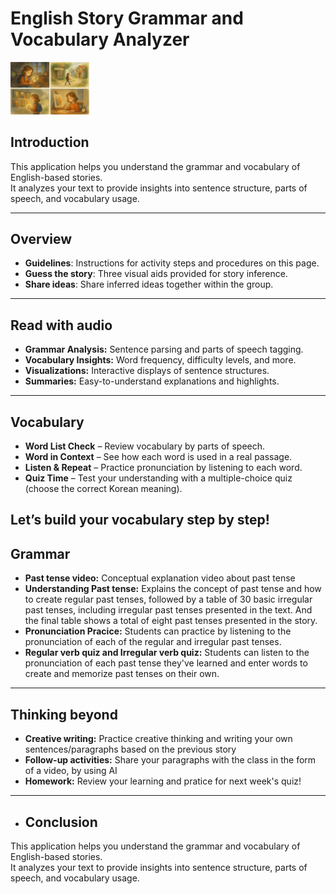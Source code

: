 # English Story Grammar and Vocabulary Analyzer

<img src="https://raw.githubusercontent.com/JW-1211/G03Final/main/images/Compass.png" alt="Compass Logo" width="25%" />

## Introduction

This application helps you understand the grammar and vocabulary of English-based stories.  
It analyzes your text to provide insights into sentence structure, parts of speech, and vocabulary usage.

---

## Overview

- **Guidelines**: Instructions for activity steps and procedures on this page.
- **Guess the story**: Three visual aids provided for story inference.
- **Share ideas**: Share inferred ideas together within the group.

---

## Read with audio

- **Grammar Analysis:** Sentence parsing and parts of speech tagging.
- **Vocabulary Insights:** Word frequency, difficulty levels, and more.
- **Visualizations:** Interactive displays of sentence structures.
- **Summaries:** Easy-to-understand explanations and highlights.

---

## Vocabulary 

- **Word List Check** – Review vocabulary by parts of speech.
- **Word in Context** – See how each word is used in a real passage.
- **Listen & Repeat** – Practice pronunciation by listening to each word.
- **Quiz Time** – Test your understanding with a multiple-choice quiz (choose the correct Korean meaning).

Let’s build your vocabulary step by step!
---


## Grammar

- **Past tense video:** Conceptual explanation video about past tense
- **Understanding Past tense:** Explains the concept of past tense and how to create regular past tenses, followed by a table of 30 basic irregular past tenses, including irregular past tenses presented in the text. And the final table shows a total of eight past tenses presented in the story.
- **Pronunciation Pracice:** Students can practice by listening to the pronunciation of each of the regular and irregular past tenses. 
- **Regular verb quiz and Irregular verb quiz:** Students can listen to the pronunciation of each past tense they've learned and enter words to create and memorize past tenses on their own. 
---

## Thinking beyond

- **Creative writing:** Practice creative thinking and writing your own sentences/paragraphs based on the previous story
- **Follow-up activities:** Share your paragraphs with the class in the form of a video, by using AI
- **Homework:** Review your learning and pratice for next week's quiz!

---

- ## Conclusion

This application helps you understand the grammar and vocabulary of English-based stories.  
It analyzes your text to provide insights into sentence structure, parts of speech, and vocabulary usage.
